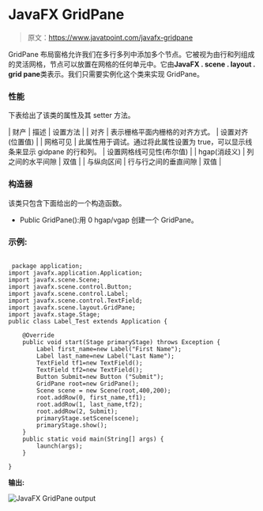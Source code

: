 # JavaFX GridPane

> 原文：<https://www.javatpoint.com/javafx-gridpane>

GridPane 布局窗格允许我们在多行多列中添加多个节点。它被视为由行和列组成的灵活网格，节点可以放置在网格的任何单元中。它由**JavaFX . scene . layout . grid pane**类表示。我们只需要实例化这个类来实现 GridPane。

### 性能

下表给出了该类的属性及其 setter 方法。

| 财产 | 描述 | 设置方法 |
| 对齐 | 表示栅格平面内栅格的对齐方式。 | 设置对齐(位置值) |
| 网格可见 | 此属性用于调试。通过将此属性设置为 true，可以显示线条来显示 gidpane 的行和列。 | 设置网格线可见性(布尔值) |
| hgap(消歧义) | 列之间的水平间隙 | 双值 |
| 与纵向区间 | 行与行之间的垂直间隙 | 双值 |

### 构造器

该类只包含下面给出的一个构造函数。

*   Public GridPane():用 0 hgap/vgap 创建一个 GridPane。

### 示例:

```

 package application;
import javafx.application.Application;
import javafx.scene.Scene;
import javafx.scene.control.Button;
import javafx.scene.control.Label;
import javafx.scene.control.TextField;
import javafx.scene.layout.GridPane;
import javafx.stage.Stage;
public class Label_Test extends Application {

	@Override
	public void start(Stage primaryStage) throws Exception {
		Label first_name=new Label("First Name");
		Label last_name=new Label("Last Name");
		TextField tf1=new TextField();
		TextField tf2=new TextField();
		Button Submit=new Button ("Submit"); 
		GridPane root=new GridPane();
		Scene scene = new Scene(root,400,200);
		root.addRow(0, first_name,tf1);
		root.addRow(1, last_name,tf2);
		root.addRow(2, Submit);
		primaryStage.setScene(scene);
		primaryStage.show();
	}
	public static void main(String[] args) {
		launch(args);
	}

}

```

**输出:**

![JavaFX GridPane output](../img/87499b854d6ad6bdfe28b72779bea184.png)